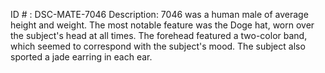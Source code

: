ID # : DSC-MATE-7046
Description: 7046 was a human male of average height and weight. The most notable feature was the Doge hat, worn over the subject's head at all times. The forehead featured a two-color band, which seemed to correspond with the subject's mood. The subject also sported a jade earring in each ear.